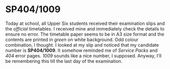 SP404/1009
===

Today at school, all Upper Six students received their examination slips and the *official* timetables. I received mine and immediately check the details to ensure no error. The timetable paper seems to be in A3 size format and the contents are printed in *green* on white background. Odd colour combination, I thought. I looked at my slip and noticed that my candidate number is **SP404/1009**. It somehow reminded me of *Service Packs* and *404* error pages. *1009* sounds like a nice number, I supposed. Anyway, I'll be remembering this till the last day of the examination.